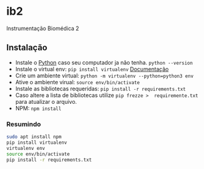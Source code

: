 # ib2
Instrumentação Biomédica 2

## Instalação
* Instale o [Python](https://www.python.org/) caso seu computador ja não tenha. `python --version`
* Instale o virtual env: `pip install virtualenv` [Documentação](https://virtualenv.pypa.io/en/latest/installation/)
* Crie um ambiente virtual: `python -m virtualenv --python=python3 env`
* Ative o ambiente virual: `source env/bin/activate`
* Instale as bibliotecas requeridas: `pip install -r requirements.txt`
* Caso altere a lista de bibliotecas utilize `pip frezze >  requiremente.txt` para atualizar o arquivo.
* NPM: `npm install`

### Resumindo
```bash
sudo apt install npm
pip install virtualenv
virtualenv env
source env/bin/activate
pip install -r requirements.txt
```

